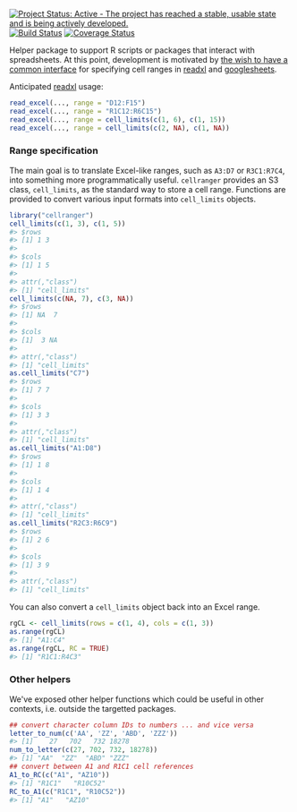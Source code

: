 <!-- README.md is generated from README.Rmd. Please edit that file -->
[![Project Status: Active - The project has reached a stable, usable state and is being actively developed.](http://www.repostatus.org/badges/0.1.0/active.svg)](http://www.repostatus.org/#active) [![Build Status](https://travis-ci.org/jennybc/cellranger.svg?branch=master)](https://travis-ci.org/jennybc/cellranger) [![Coverage Status](https://coveralls.io/repos/jennybc/cellranger/badge.svg?branch=master)](https://coveralls.io/r/jennybc/cellranger?branch=master)

Helper package to support R scripts or packages that interact with spreadsheets. At this point, development is motivated by [the wish to have a common interface](https://github.com/hadley/readxl/issues/8) for specifying cell ranges in [readxl](https://github.com/hadley/readxl) and [googlesheets](https://github.com/jennybc/googlesheets).

Anticipated [readxl](https://github.com/hadley/readxl) usage:

``` r
read_excel(..., range = "D12:F15")
read_excel(..., range = "R1C12:R6C15")
read_excel(..., range = cell_limits(c(1, 6), c(1, 15))
read_excel(..., range = cell_limits(c(2, NA), c(1, NA))
```

### Range specification

The main goal is to translate Excel-like ranges, such as `A3:D7` or `R3C1:R7C4`, into something more programmatically useful. `cellranger` provides an S3 class, `cell_limits`, as the standard way to store a cell range. Functions are provided to convert various input formats into `cell_limits` objects.

``` r
library("cellranger")
cell_limits(c(1, 3), c(1, 5))
#> $rows
#> [1] 1 3
#> 
#> $cols
#> [1] 1 5
#> 
#> attr(,"class")
#> [1] "cell_limits"
cell_limits(c(NA, 7), c(3, NA))
#> $rows
#> [1] NA  7
#> 
#> $cols
#> [1]  3 NA
#> 
#> attr(,"class")
#> [1] "cell_limits"
as.cell_limits("C7")
#> $rows
#> [1] 7 7
#> 
#> $cols
#> [1] 3 3
#> 
#> attr(,"class")
#> [1] "cell_limits"
as.cell_limits("A1:D8")
#> $rows
#> [1] 1 8
#> 
#> $cols
#> [1] 1 4
#> 
#> attr(,"class")
#> [1] "cell_limits"
as.cell_limits("R2C3:R6C9")
#> $rows
#> [1] 2 6
#> 
#> $cols
#> [1] 3 9
#> 
#> attr(,"class")
#> [1] "cell_limits"
```

You can also convert a `cell_limits` object back into an Excel range.

``` r
rgCL <- cell_limits(rows = c(1, 4), cols = c(1, 3))
as.range(rgCL)
#> [1] "A1:C4"
as.range(rgCL, RC = TRUE)
#> [1] "R1C1:R4C3"
```

### Other helpers

We've exposed other helper functions which could be useful in other contexts, i.e. outside the targetted packages.

``` r
## convert character column IDs to numbers ... and vice versa
letter_to_num(c('AA', 'ZZ', 'ABD', 'ZZZ'))
#> [1]    27   702   732 18278
num_to_letter(c(27, 702, 732, 18278))
#> [1] "AA"  "ZZ"  "ABD" "ZZZ"
## convert between A1 and R1C1 cell references
A1_to_RC(c("A1", "AZ10"))
#> [1] "R1C1"   "R10C52"
RC_to_A1(c("R1C1", "R10C52"))
#> [1] "A1"   "AZ10"
```
